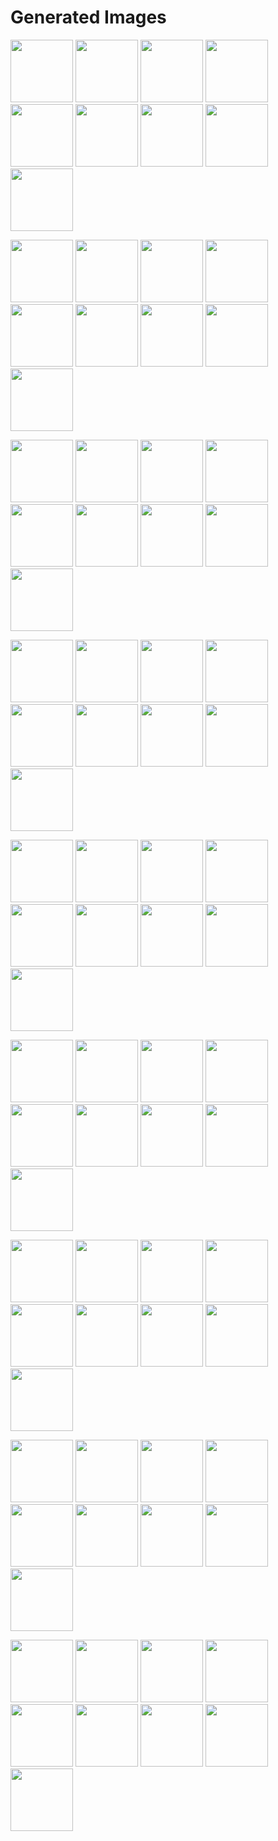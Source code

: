 # Generated Images



<img src="2025_10_10_01.webp" width="100"/> <img src="2025_10_10_02.webp" width="100"/> <img src="2025_10_10_03.webp" width="100"/> <img src="2025_10_10_04.webp" width="100"/> <img src="2025_10_10_05.webp" width="100"/> <img src="2025_10_10_06.webp" width="100"/> <img src="2025_10_10_07.webp" width="100"/> <img src="2025_10_10_08.webp" width="100"/> <img src="2025_10_10_09.webp" width="100"/>

<img src="2025_10_10_10.webp" width="100"/> <img src="2025_10_10_11.webp" width="100"/> <img src="2025_10_10_12.webp" width="100"/> <img src="2025_10_10_13.webp" width="100"/> <img src="2025_10_10_14.webp" width="100"/> <img src="2025_10_10_15.webp" width="100"/> <img src="2025_10_10_16.webp" width="100"/> <img src="2025_10_10_17.webp" width="100"/> <img src="2025_10_10_18.webp" width="100"/>

<img src="2025_10_10_19.webp" width="100"/> <img src="2025_10_10_20.webp" width="100"/> <img src="2025_10_10_21.webp" width="100"/> <img src="2025_10_10_22.webp" width="100"/> <img src="2025_10_10_23.webp" width="100"/> <img src="2025_10_10_24.webp" width="100"/> <img src="2025_10_10_25.webp" width="100"/> <img src="2025_10_10_26.webp" width="100"/> <img src="2025_10_10_27.webp" width="100"/>

<img src="2025_10_10_28.webp" width="100"/> <img src="2025_10_10_29.webp" width="100"/> <img src="2025_10_10_30.webp" width="100"/> <img src="2025_10_10_31.webp" width="100"/> <img src="2025_10_10_32.webp" width="100"/> <img src="2025_10_10_33.webp" width="100"/> <img src="2025_10_10_34.webp" width="100"/> <img src="2025_10_10_35.webp" width="100"/> <img src="2025_10_10_36.webp" width="100"/>

<img src="2025_10_10_37.webp" width="100"/> <img src="2025_10_10_38.webp" width="100"/> <img src="2025_10_10_39.webp" width="100"/> <img src="2025_10_10_40.webp" width="100"/> <img src="2025_10_10_41.webp" width="100"/> <img src="2025_10_10_42.webp" width="100"/> <img src="2025_10_10_43.webp" width="100"/> <img src="2025_10_10_44.webp" width="100"/> <img src="2025_10_10_45.webp" width="100"/>

<img src="2025_10_10_46.webp" width="100"/> <img src="2025_10_10_47.webp" width="100"/> <img src="2025_10_10_48.webp" width="100"/> <img src="2025_10_10_49.webp" width="100"/> <img src="2025_10_10_50.webp" width="100"/> <img src="2025_10_10_51.webp" width="100"/> <img src="2025_10_10_52.webp" width="100"/> <img src="2025_10_10_53.webp" width="100"/> <img src="2025_10_10_54.webp" width="100"/>

<img src="2025_10_10_55.webp" width="100"/> <img src="2025_10_10_56.webp" width="100"/> <img src="2025_10_10_57.webp" width="100"/> <img src="2025_10_10_58.webp" width="100"/> <img src="2025_10_10_59.webp" width="100"/> <img src="2025_10_10_60.webp" width="100"/> <img src="2025_10_10_61.webp" width="100"/> <img src="2025_10_10_62.webp" width="100"/> <img src="2025_10_10_63.webp" width="100"/>

<img src="2025_10_10_64.webp" width="100"/> <img src="2025_10_10_65.webp" width="100"/> <img src="2025_10_10_66.webp" width="100"/> <img src="2025_10_10_67.webp" width="100"/> <img src="2025_10_10_68.webp" width="100"/> <img src="2025_10_10_69.webp" width="100"/> <img src="2025_10_10_70.webp" width="100"/> <img src="2025_10_10_71.webp" width="100"/> <img src="2025_10_10_72.webp" width="100"/>

<img src="2025_10_10_73.webp" width="100"/> <img src="2025_10_10_74.webp" width="100"/> <img src="2025_10_10_75.webp" width="100"/> <img src="2025_10_10_76.webp" width="100"/> <img src="2025_10_10_77.webp" width="100"/> <img src="2025_10_10_78.webp" width="100"/> <img src="2025_10_10_79.webp" width="100"/> <img src="2025_10_10_80.webp" width="100"/> <img src="2025_10_10_81.webp" width="100"/>